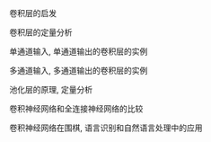 卷积层的启发

卷积层的定量分析

单通道输入, 单通道输出的卷积层的实例

多通道输入, 多通道输出的卷积层的实例

池化层的原理, 定量分析

卷积神经网络和全连接神经网络的比较

卷积神经网络在围棋, 语言识别和自然语言处理中的应用